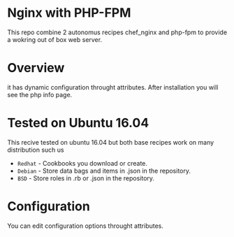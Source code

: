 Nginx with PHP-FPM
==========

This repo combine 2 autonomus recipes chef_nginx and php-fpm to provide a wokring out of box web server.

Overview
========

it has dynamic configuration throught attributes. After installation you will see the php info page.


Tested on Ubuntu 16.04
======================

This recive tested on ubuntu 16.04 but both base recipes work on many distribution such us

* `Redhat` - Cookbooks you download or create.
* `Debian` - Store data bags and items in .json in the repository.
* `BSD` - Store roles in .rb or .json in the repository.

Configuration
=============

You can edit configuration options throught attributes.
